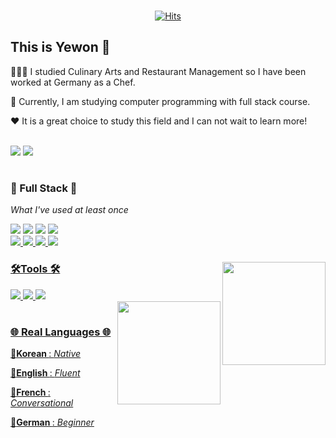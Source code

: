 
<div align="center">
 <br>
 
[![Hits](https://hits.seeyoufarm.com/api/count/incr/badge.svg?url=https%3A%2F%2Fgithub.com%2Fgjbae1212%2Fhit-counter&count_bg=%23F6C5C5&title_bg=%23FFE3E3&icon=smugmug.svg&icon_color=%23FEFAFA&title=visits&edge_flat=false)](https://github.com/umyewon) 
 
</div>

<div align="left">
 <h2> This is Yewon 👋 </h2>
 <p>🧑🏻‍🍳 I studied Culinary Arts and Restaurant Management so I have been worked at Germany as a Chef.</p>
 <p>🌱 Currently, I am studying computer programming with full stack course. </p>
 <p>❤️ It is a great choice to study this field and I can not wait to learn more! </p> <br>
 <a href=""><img src="https://img.shields.io/badge/CheckNotion-000000?style=flat&logo=Notion&logoColor=white"/></a>
 <a href="mailto:"0816yw@gmail.com"><img src="https://img.shields.io/badge/0816yw@gmail.com-EA4335?style=flat&logo=gmail&logoColor=white"/></a>
</div>
 
</div>   
                                                                                                                                         
<h1></h1>


<div align="left">
<h3>📍 Full Stack️ 📍</h3>
<p><i>What I've used at least once</i></p>
<img src="https://img.shields.io/badge/Java-007396?style=flat&logo=Java&logoColor=white"/>
<img src="https://img.shields.io/badge/Oracle-F80000?style=flat&logo=Oracle&logoColor=white"/>
<img src="https://img.shields.io/badge/Tomcat-F8DC75?style=flat&logo=ApacheTomcat&logoColor=black"/>
<a href="https://spring.io/"><img src="https://img.shields.io/badge/Spring-6DB33F?style=flat&logo=Spring&logoColor=white"/><br>
<img src="https://img.shields.io/badge/HTML5-E34F26?style=flat&logo=Html5&logoColor=white"/> 
<img src="https://img.shields.io/badge/CSS3-1572B6?style=flat&logo=CSS3&logoColor=white"/>
<img src="https://img.shields.io/badge/JavaScript-F7DF1E?style=flat&logo=JavaScript&logoColor=white"/>
<img src="https://img.shields.io/badge/Jquery-0769AD?style=flat&logo=Jquery&logoColor=white"/>
</div>
                                                                                            
                                                                                                                                 
<!-- [![Top Langs](https://github-readme-stats.vercel.app/api/top-langs/?username=umyewon&layout=compact)](https://github.com/anuraghazra/github-readme-stats)      -->               
<img align='right' src="https://github-readme-stats.vercel.app/api/top-langs/?username=umyewon&layout=compact" height="165">


<div  align="left">
<h3>🛠️Tools 🛠️</h3>
<img src="https://img.shields.io/badge/gitHub-181717?style=flat&logo=gitHub&logoColor=white"/>
<img src="https://img.shields.io/badge/Eclipse-2C2255?style=flat&logo=Eclipse&logoColor=white"/>
<img src="https://img.shields.io/badge/VSCode-007ACC?style=flat&logo=VSCode&logoColor=white"/>
</div>                                                                                     
<img align='right' src="https://github-readme-stats.vercel.app/api?username=umyewon&show_icons=true&theme=dracula" height="165">
                   
                   
 <h1></h1>
 
<div align="left">
<h3>🌐 Real Languages 🌐</h3>
<p>💬<b>Korean </b>:  <i>Native</i></p> 
<p>💬<b>English </b>: <i>Fluent</i></p> 
<p>💬<b>French </b>: <i>Conversational</i></p> 
 <p>💬<b>German </b>: <i>Beginner</i> </p> 
<h1></h1><br>

 
<!--
**umyewon/umyewon** is a ✨ _special_ ✨ repository because its `README.md` (this file) appears on your GitHub profile.

Here are some ideas to get you started:

- 🔭 I’m currently working on ...
- 🌱 I’m currently learning ...
- 👯 I’m looking to collaborate on ...
- 🤔 I’m looking for help with ...
- 💬 Ask me about ...
- 📫 How to reach me: ...
- 😄 Pronouns: ...
- ⚡ Fun fact: ...
-->
